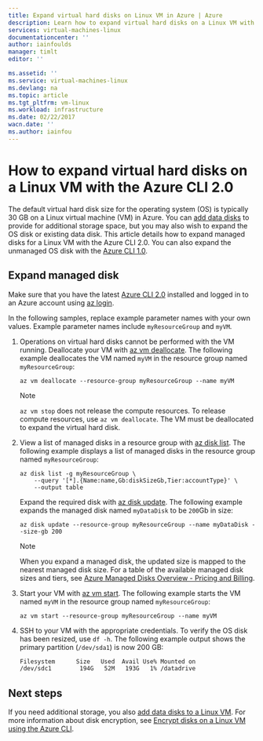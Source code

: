 ```yaml
---
title: Expand virtual hard disks on Linux VM in Azure | Azure
description: Learn how to expand virtual hard disks on a Linux VM with the Azure CLI 2.0
services: virtual-machines-linux
documentationcenter: ''
author: iainfoulds
manager: timlt
editor: ''

ms.assetid: ''
ms.service: virtual-machines-linux
ms.devlang: na
ms.topic: article
ms.tgt_pltfrm: vm-linux
ms.workload: infrastructure
ms.date: 02/22/2017
wacn.date: ''
ms.author: iainfou
---
```


# How to expand virtual hard disks on a Linux VM with the Azure CLI 2.0
The default virtual hard disk size for the operating system (OS) is typically 30 GB on a Linux virtual machine (VM) in Azure. You can [add data disks](virtual-machines-linux-add-disk.md?toc=%2fazure%2fvirtual-machines%2flinux%2ftoc.json) to provide for additional storage space, but you may also wish to expand the OS disk or existing data disk. This article details how to expand managed disks for a Linux VM with the Azure CLI 2.0. You can also expand the unmanaged OS disk with the [Azure CLI 1.0](virtual-machines-linux-expand-disks-nodejs.md?toc=%2fazure%2fvirtual-machines%2flinux%2ftoc.json).

## Expand managed disk
Make sure that you have the latest [Azure CLI 2.0](https://docs.microsoft.com/cli/azure/install-az-cli2) installed and logged in to an Azure account using [az login](https://docs.microsoft.com/cli/azure/#login).

In the following samples, replace example parameter names with your own values. Example parameter names include `myResourceGroup` and `myVM`.

1. Operations on virtual hard disks cannot be performed with the VM running. Deallocate your VM with [az vm deallocate](https://docs.microsoft.com/cli/azure/vm#deallocate). The following example deallocates the VM named `myVM` in the resource group named `myResourceGroup`:

    ```azurecli
    az vm deallocate --resource-group myResourceGroup --name myVM
    ```

    > [!NOTE]
    > `az vm stop` does not release the compute resources. To release compute resources, use `az vm deallocate`. The VM must be deallocated to expand the virtual hard disk.

2. View a list of managed disks in a resource group with [az disk list](https://docs.microsoft.com/cli/azure/disk#list). The following example displays a list of managed disks in the resource group named `myResourceGroup`:

    ```azurecli
    az disk list -g myResourceGroup \
        --query '[*].{Name:name,Gb:diskSizeGb,Tier:accountType}' \
        --output table
    ```

    Expand the required disk with [az disk update](https://docs.microsoft.com/cli/azure/disk#update). The following example expands the managed disk named `myDataDisk` to be `200`Gb in size:

    ```azurecli
    az disk update --resource-group myResourceGroup --name myDataDisk --size-gb 200
    ```

    > [!NOTE]
    > When you expand a managed disk, the updated size is mapped to the nearest managed disk size. For a table of the available managed disk sizes and tiers, see [Azure Managed Disks Overview - Pricing and Billing](../storage/storage-managed-disks-overview.md?toc=%2fazure%2fvirtual-machines%2flinux%2ftoc.json#pricing-and-billing).

3. Start your VM with [az vm start](https://docs.microsoft.com/cli/azure/vm#start). The following example starts the VM named `myVM` in the resource group named `myResourceGroup`:

    ```azurecli
    az vm start --resource-group myResourceGroup --name myVM
    ```

4. SSH to your VM with the appropriate credentials. To verify the OS disk has been resized, use `df -h`. The following example output shows the primary partition (`/dev/sda1`) is now 200 GB:

    ```bash
    Filesystem      Size   Used  Avail Use% Mounted on
    /dev/sdc1        194G   52M   193G   1% /datadrive
    ```

## Next steps
If you need additional storage, you also [add data disks to a Linux VM](virtual-machines-linux-add-disk.md?toc=%2fazure%2fvirtual-machines%2flinux%2ftoc.json). For more information about disk encryption, see [Encrypt disks on a Linux VM using the Azure CLI](virtual-machines-linux-encrypt-disks.md?toc=%2fazure%2fvirtual-machines%2flinux%2ftoc.json).